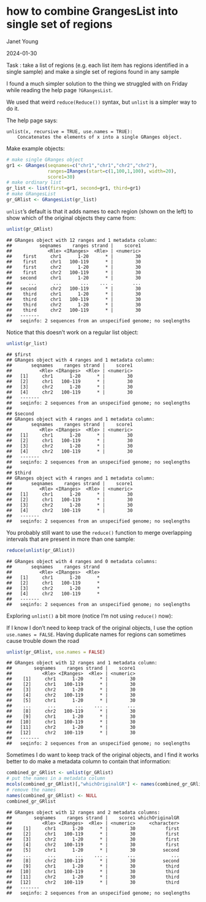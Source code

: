 how to combine GrangesList into single set of regions
================
Janet Young

2024-01-30

Task : take a list of regions (e.g. each list item has regions
identified in a single sample) and make a single set of regions found in
any sample

I found a much simpler solution to the thing we struggled with on Friday
while reading the help page `?GRangesList`.

We used that weird `reduce(Reduce())` syntax, but `unlist` is a simpler
way to do it.

The help page says:

    unlist(x, recursive = TRUE, use.names = TRUE):
        Concatenates the elements of x into a single GRanges object.

Make example objects:

``` r
# make single GRanges object
gr1 <- GRanges(seqnames=c("chr1","chr1","chr2","chr2"),
               ranges=IRanges(start=c(1,100,1,100), width=20),
               score1=30)
# make ordinary list
gr_list <- list(first=gr1, second=gr1, third=gr1)
# make GRangesList
gr_GRlist <- GRangesList(gr_list)
```

`unlist`’s default is that it adds names to each region (shown on the
left) to show which of the original objects they came from:

``` r
unlist(gr_GRlist)
```

    ## GRanges object with 12 ranges and 1 metadata column:
    ##          seqnames    ranges strand |    score1
    ##             <Rle> <IRanges>  <Rle> | <numeric>
    ##    first     chr1      1-20      * |        30
    ##    first     chr1   100-119      * |        30
    ##    first     chr2      1-20      * |        30
    ##    first     chr2   100-119      * |        30
    ##   second     chr1      1-20      * |        30
    ##      ...      ...       ...    ... .       ...
    ##   second     chr2   100-119      * |        30
    ##    third     chr1      1-20      * |        30
    ##    third     chr1   100-119      * |        30
    ##    third     chr2      1-20      * |        30
    ##    third     chr2   100-119      * |        30
    ##   -------
    ##   seqinfo: 2 sequences from an unspecified genome; no seqlengths

Notice that this doesn’t work on a regular list object:

``` r
unlist(gr_list)
```

    ## $first
    ## GRanges object with 4 ranges and 1 metadata column:
    ##       seqnames    ranges strand |    score1
    ##          <Rle> <IRanges>  <Rle> | <numeric>
    ##   [1]     chr1      1-20      * |        30
    ##   [2]     chr1   100-119      * |        30
    ##   [3]     chr2      1-20      * |        30
    ##   [4]     chr2   100-119      * |        30
    ##   -------
    ##   seqinfo: 2 sequences from an unspecified genome; no seqlengths
    ## 
    ## $second
    ## GRanges object with 4 ranges and 1 metadata column:
    ##       seqnames    ranges strand |    score1
    ##          <Rle> <IRanges>  <Rle> | <numeric>
    ##   [1]     chr1      1-20      * |        30
    ##   [2]     chr1   100-119      * |        30
    ##   [3]     chr2      1-20      * |        30
    ##   [4]     chr2   100-119      * |        30
    ##   -------
    ##   seqinfo: 2 sequences from an unspecified genome; no seqlengths
    ## 
    ## $third
    ## GRanges object with 4 ranges and 1 metadata column:
    ##       seqnames    ranges strand |    score1
    ##          <Rle> <IRanges>  <Rle> | <numeric>
    ##   [1]     chr1      1-20      * |        30
    ##   [2]     chr1   100-119      * |        30
    ##   [3]     chr2      1-20      * |        30
    ##   [4]     chr2   100-119      * |        30
    ##   -------
    ##   seqinfo: 2 sequences from an unspecified genome; no seqlengths

You probably still want to use the `reduce()` function to merge
overlapping intervals that are present in more than one sample:

``` r
reduce(unlist(gr_GRlist))
```

    ## GRanges object with 4 ranges and 0 metadata columns:
    ##       seqnames    ranges strand
    ##          <Rle> <IRanges>  <Rle>
    ##   [1]     chr1      1-20      *
    ##   [2]     chr1   100-119      *
    ##   [3]     chr2      1-20      *
    ##   [4]     chr2   100-119      *
    ##   -------
    ##   seqinfo: 2 sequences from an unspecified genome; no seqlengths

Exploring `unlist()` a bit more (notice I’m not using `reduce()` now):

If I know I don’t need to keep track of the original objects, I use the
option `use.names = FALSE`. Having duplicate names for regions can
sometimes cause trouble down the road

``` r
unlist(gr_GRlist, use.names = FALSE)
```

    ## GRanges object with 12 ranges and 1 metadata column:
    ##        seqnames    ranges strand |    score1
    ##           <Rle> <IRanges>  <Rle> | <numeric>
    ##    [1]     chr1      1-20      * |        30
    ##    [2]     chr1   100-119      * |        30
    ##    [3]     chr2      1-20      * |        30
    ##    [4]     chr2   100-119      * |        30
    ##    [5]     chr1      1-20      * |        30
    ##    ...      ...       ...    ... .       ...
    ##    [8]     chr2   100-119      * |        30
    ##    [9]     chr1      1-20      * |        30
    ##   [10]     chr1   100-119      * |        30
    ##   [11]     chr2      1-20      * |        30
    ##   [12]     chr2   100-119      * |        30
    ##   -------
    ##   seqinfo: 2 sequences from an unspecified genome; no seqlengths

Sometimes I do want to keep track of the original objects, and I find it
works better to do make a metadata column to contain that information:

``` r
combined_gr_GRlist <- unlist(gr_GRlist)
# put the names in a metadata column
mcols(combined_gr_GRlist)[,"whichOriginalGR"] <- names(combined_gr_GRlist)
# remove the names
names(combined_gr_GRlist) <- NULL
combined_gr_GRlist
```

    ## GRanges object with 12 ranges and 2 metadata columns:
    ##        seqnames    ranges strand |    score1 whichOriginalGR
    ##           <Rle> <IRanges>  <Rle> | <numeric>     <character>
    ##    [1]     chr1      1-20      * |        30           first
    ##    [2]     chr1   100-119      * |        30           first
    ##    [3]     chr2      1-20      * |        30           first
    ##    [4]     chr2   100-119      * |        30           first
    ##    [5]     chr1      1-20      * |        30          second
    ##    ...      ...       ...    ... .       ...             ...
    ##    [8]     chr2   100-119      * |        30          second
    ##    [9]     chr1      1-20      * |        30           third
    ##   [10]     chr1   100-119      * |        30           third
    ##   [11]     chr2      1-20      * |        30           third
    ##   [12]     chr2   100-119      * |        30           third
    ##   -------
    ##   seqinfo: 2 sequences from an unspecified genome; no seqlengths

